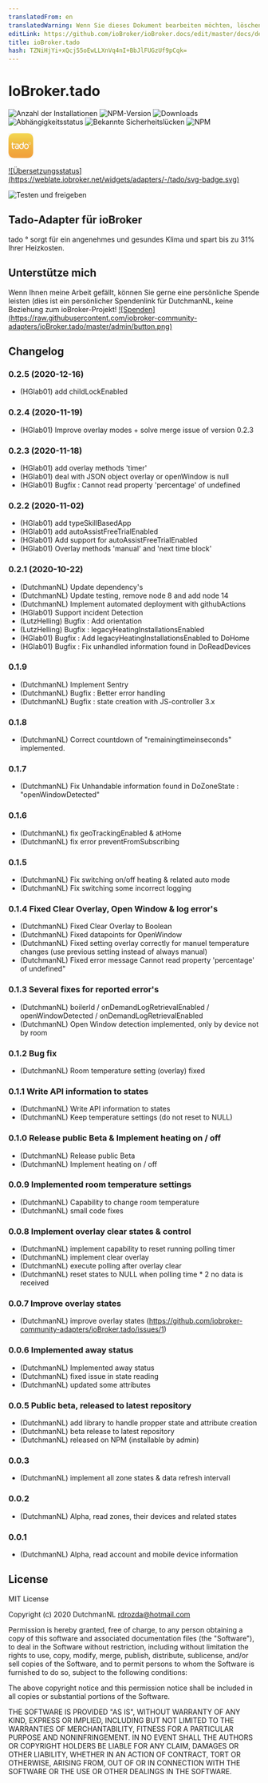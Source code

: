```yaml
---
translatedFrom: en
translatedWarning: Wenn Sie dieses Dokument bearbeiten möchten, löschen Sie bitte das Feld "translationsFrom". Andernfalls wird dieses Dokument automatisch erneut übersetzt
editLink: https://github.com/ioBroker/ioBroker.docs/edit/master/docs/de/adapterref/iobroker.tado/README.md
title: ioBroker.tado
hash: TZNiHjYi+xQcj55oEwLLXnVq4nI+BbJlFUGzUf9pCqk=
---
```

# IoBroker.tado

![Anzahl der Installationen](http://iobroker.live/badges/tado-stable.svg)
![NPM-Version](http://img.shields.io/npm/v/iobroker.tado.svg)
![Downloads](https://img.shields.io/npm/dm/iobroker.tado.svg)
![Abhängigkeitsstatus](https://img.shields.io/david/iobroker-community-adapters/iobroker.tado.svg)
![Bekannte Sicherheitslücken](https://snyk.io/test/github/iobroker-community-adapters/ioBroker.tado/badge.svg)
![NPM](https://nodei.co/npm/iobroker.tado.png?downloads=true)

<img src="./admin/tado.png" width="50" height="50">

[![Übersetzungsstatus] (https://weblate.iobroker.net/widgets/adapters/-/tado/svg-badge.svg)](https://weblate.iobroker.net/engage/adapters/?utm_source=widget)

![Testen und freigeben](https://github.com/iobroker-community-adapters/ioBroker.tado/workflows/Test%20and%20Release/badge.svg)

## Tado-Adapter für ioBroker
tado ° sorgt für ein angenehmes und gesundes Klima und spart bis zu 31% Ihrer Heizkosten.

## Unterstütze mich
Wenn Ihnen meine Arbeit gefällt, können Sie gerne eine persönliche Spende leisten (dies ist ein persönlicher Spendenlink für DutchmanNL, keine Beziehung zum ioBroker-Projekt! [![Spenden] (https://raw.githubusercontent.com/iobroker-community-adapters/ioBroker.tado/master/admin/button.png)](http://paypal.me/DutchmanNL)

## Changelog
<!--
    Placeholder for the next version (at the beginning of the line):
    ### __WORK IN PROGRESS__
-->

### 0.2.5 (2020-12-16)
* (HGlab01) add childLockEnabled

### 0.2.4 (2020-11-19)
* (HGlab01) Improve overlay modes + solve merge issue of version 0.2.3 

### 0.2.3 (2020-11-18)
* (HGlab01) add overlay methods 'timer'
* (HGlab01) deal with JSON object overlay or openWindow is null
* (HGlab01) Bugfix : Cannot read property 'percentage' of undefined

### 0.2.2 (2020-11-02)
* (HGlab01) add typeSkillBasedApp
* (HGlab01) add autoAssistFreeTrialEnabled
* (HGlab01) Add support for autoAssistFreeTrialEnabled
* (HGlab01) Overlay methods 'manual' and 'next time block'

### 0.2.1 (2020-10-22)
* (DutchmanNL) Update dependency's
* (DutchmanNL) Update testing, remove node 8 and add node 14
* (DutchmanNL) Implement automated deployment with githubActions
* (HGlab01) Support incident Detection
* (LutzHelling) Bugfix : Add orientation
* (LutzHelling) Bugfix : legacyHeatingInstallationsEnabled
* (HGlab01) Bugfix : Add legacyHeatingInstallationsEnabled to DoHome
* (HGlab01) Bugfix : Fix unhandled information found in DoReadDevices 

### 0.1.9
* (DutchmanNL) Implement Sentry
* (DutchmanNL) Bugfix : Better error handling
* (DutchmanNL) Bugfix : state creation with JS-controller 3.x

### 0.1.8
* (DutchmanNL) Correct countdown of "remainingtimeinseconds" implemented.

### 0.1.7
* (DutchmanNL) Fix Unhandable information found in DoZoneState : "openWindowDetected" 

### 0.1.6
* (DutchmanNL) fix geoTrackingEnabled & atHome
* (DutchmanNL) fix error preventFromSubscribing

### 0.1.5  
* (DutchmanNL) Fix switching on/off heating & related auto mode
* (DutchmanNL) Fix switching some incorrect logging

### 0.1.4 Fixed Clear Overlay, Open Window & log error's
* (DutchmanNL) Fixed Clear Overlay to Boolean
* (DutchmanNL) Fixed datapoints for OpenWindow 
* (DutchmanNL) Fixed setting overlay correctly for manuel temperature changes (use previous setting instead of always manual)
* (DutchmanNL) Fixed error message Cannot read property 'percentage' of undefined"

### 0.1.3 Several fixes for reported error's
* (DutchmanNL) boilerId / onDemandLogRetrievalEnabled / openWindowDetected / onDemandLogRetrievalEnabled
* (DutchmanNL) Open Window detection implemented, only by device not by room

### 0.1.2 Bug fix
* (DutchmanNL) Room temperature setting (overlay) fixed

### 0.1.1 Write API information to states
* (DutchmanNL) Write API information to states
* (DutchmanNL) Keep temperature settings (do not reset to NULL)

### 0.1.0 Release public Beta & Implement heating on / off
* (DutchmanNL) Release public Beta
* (DutchmanNL) Implement heating on / off

### 0.0.9 Implemented room temperature settings
* (DutchmanNL) Capability to change room temperature
* (DutchmanNL) small code fixes

### 0.0.8 Implement overlay clear states & control
* (DutchmanNL) implement capability to reset running polling timer
* (DutchmanNL) implement clear overlay
* (DutchmanNL) execute polling after overlay clear
* (DutchmanNL) reset states to NULL when polling time * 2 no data is received

### 0.0.7 Improve overlay states
* (DutchmanNL) improve overlay states  (https://github.com/iobroker-community-adapters/ioBroker.tado/issues/1)

### 0.0.6 Implemented away status
* (DutchmanNL) Implemented away status
* (DutchmanNL) fixed issue in state reading
* (DutchmanNL) updated some attributes

### 0.0.5 Public beta, released to latest repository
* (DutchmanNL) add library to handle propper state and attribute creation
* (DutchmanNL) beta release to latest repository
* (DutchmanNL) released on NPM (installable by admin)

### 0.0.3 
* (DutchmanNL) implement all zone states & data refresh intervall

### 0.0.2
* (DutchmanNL) Alpha, read zones, their devices and related states

### 0.0.1
* (DutchmanNL) Alpha, read account and mobile device information

## License
MIT License

Copyright (c) 2020 DutchmanNL <rdrozda@hotmail.com>

Permission is hereby granted, free of charge, to any person obtaining a copy
of this software and associated documentation files (the "Software"), to deal
in the Software without restriction, including without limitation the rights
to use, copy, modify, merge, publish, distribute, sublicense, and/or sell
copies of the Software, and to permit persons to whom the Software is
furnished to do so, subject to the following conditions:

The above copyright notice and this permission notice shall be included in all
copies or substantial portions of the Software.

THE SOFTWARE IS PROVIDED "AS IS", WITHOUT WARRANTY OF ANY KIND, EXPRESS OR
IMPLIED, INCLUDING BUT NOT LIMITED TO THE WARRANTIES OF MERCHANTABILITY,
FITNESS FOR A PARTICULAR PURPOSE AND NONINFRINGEMENT. IN NO EVENT SHALL THE
AUTHORS OR COPYRIGHT HOLDERS BE LIABLE FOR ANY CLAIM, DAMAGES OR OTHER
LIABILITY, WHETHER IN AN ACTION OF CONTRACT, TORT OR OTHERWISE, ARISING FROM,
OUT OF OR IN CONNECTION WITH THE SOFTWARE OR THE USE OR OTHER DEALINGS IN THE
SOFTWARE.